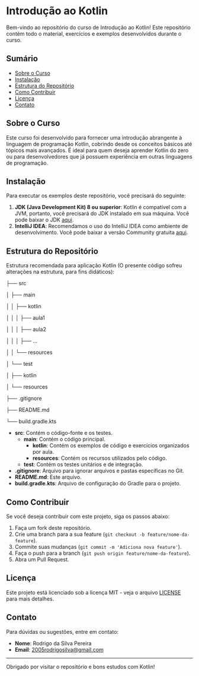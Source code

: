 # Introdução ao Kotlin

Bem-vindo ao repositório do curso de Introdução ao Kotlin! Este repositório contém todo o material, exercícios e exemplos desenvolvidos durante o curso.

## Sumário

- [Sobre o Curso](#sobre-o-curso)
- [Instalação](#instalação)
- [Estrutura do Repositório](#estrutura-do-repositório)
- [Como Contribuir](#como-contribuir)
- [Licença](#licença)
- [Contato](#contato)

## Sobre o Curso

Este curso foi desenvolvido para fornecer uma introdução abrangente à linguagem de programação Kotlin, cobrindo desde os conceitos básicos até tópicos mais avançados. É ideal para quem deseja aprender Kotlin do zero ou para desenvolvedores que já possuem experiência em outras linguagens de programação.

## Instalação

Para executar os exemplos deste repositório, você precisará do seguinte:

1. **JDK (Java Development Kit) 8 ou superior**: Kotlin é compatível com a JVM, portanto, você precisará do JDK instalado em sua máquina. Você pode baixar o JDK [aqui](https://www.oracle.com/java/technologies/javase-downloads.html).
2. **IntelliJ IDEA**: Recomendamos o uso do IntelliJ IDEA como ambiente de desenvolvimento. Você pode baixar a versão Community gratuita [aqui](https://www.jetbrains.com/idea/download/).

## Estrutura do Repositório

Estrutura recomendada para aplicação Kotlin (O presente código sofreu alterações na estrutura, para fins didáticos):

├── src

│ ├── main

│ │ ├── kotlin

│ │ │ ├── aula1

│ │ │ ├── aula2

│ │ │ ├── ...

│ │ └── resources

│ └── test

│ ├── kotlin

│ └── resources

├── .gitignore

├── README.md

└── build.gradle.kts



- **src**: Contém o código-fonte e os testes.
  - **main**: Contém o código principal.
    - **kotlin**: Contém os exemplos de código e exercícios organizados por aula.
    - **resources**: Contém os recursos utilizados pelo código.
  - **test**: Contém os testes unitários e de integração.
- **.gitignore**: Arquivo para ignorar arquivos e pastas específicas no Git.
- **README.md**: Este arquivo.
- **build.gradle.kts**: Arquivo de configuração do Gradle para o projeto.

## Como Contribuir

Se você deseja contribuir com este projeto, siga os passos abaixo:

1. Faça um fork deste repositório.
2. Crie uma branch para a sua feature (`git checkout -b feature/nome-da-feature`).
3. Commite suas mudanças (`git commit -m 'Adiciona nova feature'`).
4. Faça o push para a branch (`git push origin feature/nome-da-feature`).
5. Abra um Pull Request.

## Licença

Este projeto está licenciado sob a licença MIT - veja o arquivo [LICENSE](LICENSE) para mais detalhes.

## Contato

Para dúvidas ou sugestões, entre em contato:

- **Nome**: Rodrigo da Silva Pereira
- **Email**: 2005rodrigosilva@gmail.com

---

Obrigado por visitar o repositório e bons estudos com Kotlin!


